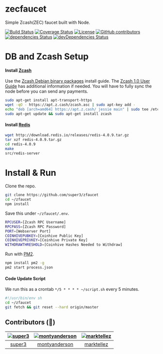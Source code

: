 # zecfaucet
Simple Zcash(ZEC) faucet built with Node.

[![Build Status](https://travis-ci.org/super3/zfaucet.svg?branch=master)](https://travis-ci.org/super3/zfaucet)
[![Coverage Status](https://coveralls.io/repos/github/super3/zfaucet/badge.svg?branch=master)](https://coveralls.io/github/super3/zfaucet?branch=master)
[![License](https://img.shields.io/badge/license-AGPLv3-blue.svg?label=license)](https://github.com/Storj/super3/zfaucet/blob/master/LICENSE)
[![GitHub contributors](https://img.shields.io/github/contributors/super3/zfaucet.svg)](https://gitHub.com/super3/zfaucet/graphs/contributors)
[![dependencies Status](https://david-dm.org/super3/zfaucet/status.svg)](https://david-dm.org/super3/zfaucet)
[![devDependencies Status](https://david-dm.org/super3/zfaucet/dev-status.svg)](https://david-dm.org/super3/zfaucet?type=dev)

# DB and Zcash Setup

#### Install [Zcash](https://z.cash/)
Use the [Zcash Debian binary packages](https://github.com/zcash/zcash/wiki/Debian-binary-packages) install guide. The [Zcash 1.0 User Guide](https://github.com/zcash/zcash/wiki/1.0-User-Guide) has additional information if needed. You will have to fully sync the node before you can send any payments.
```bash
sudo apt-get install apt-transport-https
wget -qO - https://apt.z.cash/zcash.asc | sudo apt-key add -
echo "deb [arch=amd64] https://apt.z.cash/ jessie main" | sudo tee /etc/apt/sources.list.d/zcash.list
sudo apt-get update && sudo apt-get install zcash
```

#### Install [Redis](https://redis.io/)
```bash
wget http://download.redis.io/releases/redis-4.0.9.tar.gz
tar xzf redis-4.0.9.tar.gz
cd redis-4.0.9
make
src/redis-server
```

# Install & Run
Clone the repo.

```bash
git clone https://github.com/super3/zfaucet
cd ~/zfaucet
npm install
```

Save this under `~/zfaucet/.env`.

```bash
RPCUSER=[Zcash RPC Username]
RPCPASS=[Zcash RPC Password]
PORT=[Webserver Port]
COINHIVEPUBKEY=[Coinhive Public Key]
COINHIVEPRIVKEY=[Coinhive Private Key]
WITHDRAWTHRESHOLD=[Coinhive Hashes Needed to Withdraw]
```

Run with [PM2](http://pm2.keymetrics.io/).

```bash
npm install pm2 -g
pm2 start process.json
```

#### Code Update Script
We run this as a crontab ```*/5 * * * * ~/script.sh``` every 5 minutes.
```bash
#!/usr/bin/env sh
cd ~/zfaucet
git fetch && git reset --hard origin/master
```

##  Contributors (:clap:)
|  [![super3](https://avatars3.githubusercontent.com/u/60975?v=4&s=80)](https://github.com/super3) | [![montyanderson](https://avatars0.githubusercontent.com/u/3048503?v=4&s=80)](https://github.com/montyanderson) | [![marktellez](https://avatars0.githubusercontent.com/u/22487431?v=4&s=80)](https://github.com/marktellez)  |
| :--:|:--:|:--: |
|  [super3](https://github.com/super3) | [montyanderson](https://github.com/montyanderson) | [marktellez](https://github.com/marktellez)  |
